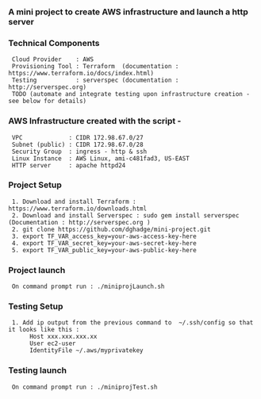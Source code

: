 ###  A mini project to create AWS infrastructure and launch a http server

###  Technical Components
     Cloud Provider    : AWS
     Provisioning Tool : Terraform  (documentation : https://www.terraform.io/docs/index.html)
     Testing           : serverspec (documentation : http://serverspec.org)
     TODO (automate and integrate testing upon infrastructure creation - see below for details)

### AWS Infrastructure created with the script - 
     VPC             : CIDR 172.98.67.0/27 
     Subnet (public) : CIDR 172.98.67.0/28   
     Security Group  : ingress - http & ssh
     Linux Instance  : AWS Linux, ami-c481fad3, US-EAST
     HTTP server     : apache httpd24
 
###  Project Setup 
     1. Download and install Terraform :   https://www.terraform.io/downloads.html
     2. Download and install Serverspec : sudo gem install serverspec (Documentation : http://serverspec.org )
     2. git clone https://github.com/dghadge/mini-project.git
     3. export TF_VAR_access_key=your-aws-access-key-here
     4. export TF_VAR_secret_key=your-aws-secret-key-here
     5. export TF_VAR_public_key=your-aws-public-key-here
     
###  Project launch
     On command prompt run : ./miniprojLaunch.sh 

###  Testing Setup
     1. Add ip output from the previous command to  ~/.ssh/config so that it looks like this :
          Host xxx.xxx.xxx.xx 
          User ec2-user
          IdentityFile ~/.aws/myprivatekey

###  Testing launch
     On command prompt run : ./miniprojTest.sh 
